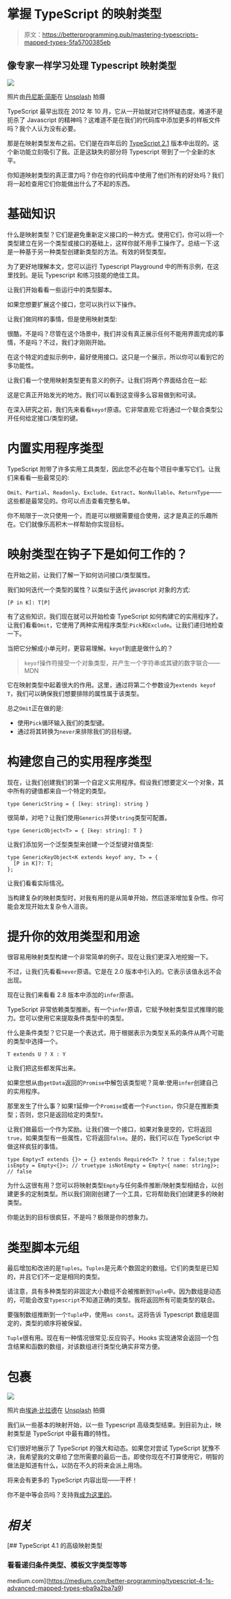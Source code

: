 # 掌握 TypeScript 的映射类型

> 原文：<https://betterprogramming.pub/mastering-typescripts-mapped-types-5fa5700385eb>

## 像专家一样学习处理 Typescript 映射类型

![](img/36553d1e9d548419faa0638d18f1daa8.png)

照片由[丹尼斯·简斯](https://unsplash.com/@dmjdenise?utm_source=medium&utm_medium=referral)在 [Unsplash](https://unsplash.com?utm_source=medium&utm_medium=referral) 拍摄

TypeScript 最早出现在 2012 年 10 月，它从一开始就对它持怀疑态度。难道不是扼杀了 Javascript 的精神吗？这难道不是在我们的代码库中添加更多的样板文件吗？我个人认为没有必要。

那是在映射类型发布之前。它们是在四年后的 [TypeScript 2.1](https://www.typescriptlang.org/docs/handbook/release-notes/typescript-2-1.html) 版本中出现的。这个新功能立刻吸引了我。正是这缺失的部分将 Typescript 带到了一个全新的水平。

你知道映射类型的真正潜力吗？你在你的代码库中使用了他们所有的好处吗？我们将一起检查用它们你能做出什么了不起的东西。

# 基础知识

什么是映射类型？它们是避免重新定义接口的一种方式。使用它们，你可以将一个类型建立在另一个类型或接口的基础上，这样你就不用手工操作了。总结一下:这是一种基于另一种类型创建新类型的方法。有效的转型类型。

为了更好地理解本文，您可以运行 Typescript Playground 中的所有示例，在这里找到。是玩 Typescript 和练习技能的绝佳工具。

让我们开始看看一些运行中的类型脚本。

如果您想要扩展这个接口，您可以执行以下操作。

让我们做同样的事情，但是使用映射类型:

很酷，不是吗？尽管在这个场景中，我们并没有真正展示任何不能用界面完成的事情，不是吗？不过，我们才刚刚开始。

在这个特定的虚拟示例中，最好使用接口。这只是一个展示，所以你可以看到它的多功能性。

让我们看一个使用映射类型更有意义的例子。让我们将两个界面结合在一起:

这是它真正开始发光的地方。我们可以看到这变得多么容易做到和可读。

在深入研究之前，我们先来看看`keyof`原语。它非常直观:它将通过一个联合类型公开任何给定接口/类型的键。

# 内置实用程序类型

TypeScript 附带了许多实用工具类型，因此您不必在每个项目中重写它们。让我们来看看一些最常见的:

`Omit`、`Partial`、`Readonly`、`Exclude`、`Extract`、`NonNullable`、`ReturnType`——这些都是最常见的。你可以点击查看完整名单。

你不局限于一次只使用一个，而是可以根据需要组合使用，这才是真正的乐趣所在。它们就像乐高积木一样帮助你实现目标。

# 映射类型在钩子下是如何工作的？

在开始之前，让我们了解一下如何访问接口/类型属性。

我们如何迭代一个类型的属性？以类似于迭代 javascript 对象的方式:

```
[P in K]: T[P]
```

有了这些知识，我们现在就可以开始检查 TypeScript 如何构建它的实用程序了。让我们看看`Omit`，它使用了两种实用程序类型:`Pick`和`Exclude`。让我们递归地检查一下。

当把它分解成小单元时，更容易理解。`keyof`到底是做什么的？

> `keyof`操作符接受一个对象类型，并产生一个字符串或其键的数字联合——MDN

它在映射类型中起着很大的作用。这里，通过将第二个参数设为`extends keyof T`，我们可以确保我们想要排除的属性属于该类型。

总之`Omit`正在做的是:

*   使用`Pick`循环输入我们的类型键。
*   通过将其转换为`never`来排除我们的目标键。

# 构建您自己的实用程序类型

现在，让我们创建我们的第一个自定义实用程序。假设我们想要定义一个对象，其中所有的键值都来自一个特定的类型。

```
type GenericString = { [key: string]: string }
```

很简单，对吧？让我们使用`Generics`并使`string`类型可配置。

```
type GenericObject<T> = { [key: string]: T }
```

让我们添加另一个泛型类型来创建一个泛型键对值类型:

```
type GenericKeyObject<K extends keyof any, T> = {
  [P in K]?: T;
};
```

让我们看看实际情况。

当构建复杂的映射类型时，对我有用的是从简单开始，然后逐渐增加复杂性。你可能会发现开始太复杂令人沮丧。

# 提升你的效用类型和用途

很容易用映射类型构建一个非常简单的例子。现在让我们更深入地挖掘一下。

不过，让我们先看看`never`原语。它是在 2.0 版本中引入的。它表示该值永远不会出现。

现在让我们来看看 2.8 版本中添加的`infer`原语。

TypeScript 非常依赖类型推断。有一个`infer`原语，它赋予映射类型显式推理的能力。您可以使用它来提取条件类型中的类型。

什么是条件类型？它只是一个表达式，用于根据表示为类型关系的条件从两个可能的类型中选择一个。

```
T extends U ? X : Y
```

让我们把这些都发挥出来。

如果您想从由`getData`返回的`Promise`中解包该类型呢？简单:使用`infer`创建自己的实用程序。

那里发生了什么事？如果`T`延伸一个`Promise`或者一个`Function`，你只是在推断类型；否则，您只是返回给定的类型`T`。

让我们做最后一个作为奖励。让我们做一个接口，如果对象是空的，它将返回`true`，如果类型有一些属性，它将返回`false`。是的，我们可以在 TypeScript 中做这样疯狂的事情。

```
type Empty<T extends {}> = {} extends Required<T> ? true : false;type isEmpty = Empty<{}>; // truetype isNotEmpty = Empty<{ name: string}>; // false
```

为什么这很有用？您可以将映射类型`Empty`与任何条件推断/映射类型相结合，以创建更多的定制类型。所以我们刚刚创建了一个工具，它将帮助我们创建更多的映射类型。

你能达到的目标很疯狂，不是吗？极限是你的想象力。

# 类型脚本元组

最后增加和改进的是`Tuples`。`Tuples`是元素个数固定的数组。它们的类型是已知的，并且它们不一定是相同的类型。

请注意，具有多种类型的非固定大小数组不会被推断到`Tuple`中。因为数组是动态的，可能会改变`Typescript`不知道正确的类型。我将返回所有可能类型的联合。

要强制数组推断到一个`Tuple`中，使用`as const`。这将告诉 Typescript 数组是固定的，类型的顺序将被保留。

`Tuple`很有用。现在有一种情况很常见:反应钩子。Hooks 实现通常会返回一个包含结果和函数的数组，对该数组进行类型化确实非常方便。

# 包裹

![](img/c71f9562dd53ab8e49aef6b2960237dc.png)

照片由[埃迪·比拉德](https://unsplash.com/@eddybllrd?utm_source=medium&utm_medium=referral)在 [Unsplash](https://unsplash.com?utm_source=medium&utm_medium=referral) 拍摄

我们从一些基本的映射开始，以一些 Typescript 高级类型结束。到目前为止，映射类型是 TypeScript 中最有趣的特性。

它们很好地展示了 TypeScript 的强大和动态。如果您对尝试 TypeScript 犹豫不决，我希望我的文章给了您所需要的最后一击。即使你现在不打算使用它，明智的做法是知道有什么，以防在不久的将来会派上用场。

将来会有更多的 TypeScript 内容出现——干杯！

你不是中等会员吗？支持我[成为这里的](http://dioxmio.medium.com/membership)。

# ***相关***

[](https://medium.com/better-programming/typescript-4-1s-advanced-mapped-types-eba9a2ba7a9) [## TypeScript 4.1 的高级映射类型

### 看看递归条件类型、模板文字类型等等

medium.com](https://medium.com/better-programming/typescript-4-1s-advanced-mapped-types-eba9a2ba7a9)